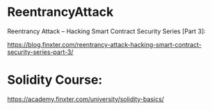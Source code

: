 # ReentrancyAttack
Reentrancy Attack – Hacking Smart Contract Security Series [Part 3]:

https://blog.finxter.com/reentrancy-attack-hacking-smart-contract-security-series-part-3/


# Solidity Course:

https://academy.finxter.com/university/solidity-basics/
